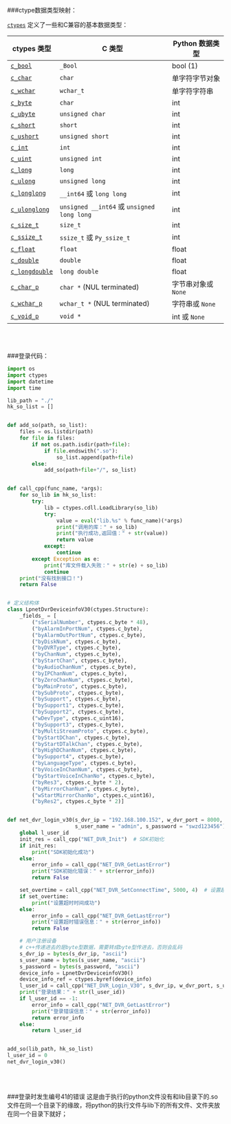 ###ctype数据类型映射：

[`ctypes`](https://docs.python.org/zh-cn/3/library/ctypes.html#module-ctypes) 定义了一些和C兼容的基本数据类型：

| ctypes 类型                                                  | C 类型                                     | Python 数据类型     |
| ------------------------------------------------------------ | ------------------------------------------ | ------------------- |
| [`c_bool`](https://docs.python.org/zh-cn/3/library/ctypes.html#ctypes.c_bool) | `_Bool`                                    | bool (1)            |
| [`c_char`](https://docs.python.org/zh-cn/3/library/ctypes.html#ctypes.c_char) | `char`                                     | 单字符字节对象      |
| [`c_wchar`](https://docs.python.org/zh-cn/3/library/ctypes.html#ctypes.c_wchar) | `wchar_t`                                  | 单字符字符串        |
| [`c_byte`](https://docs.python.org/zh-cn/3/library/ctypes.html#ctypes.c_byte) | `char`                                     | int                 |
| [`c_ubyte`](https://docs.python.org/zh-cn/3/library/ctypes.html#ctypes.c_ubyte) | `unsigned char`                            | int                 |
| [`c_short`](https://docs.python.org/zh-cn/3/library/ctypes.html#ctypes.c_short) | `short`                                    | int                 |
| [`c_ushort`](https://docs.python.org/zh-cn/3/library/ctypes.html#ctypes.c_ushort) | `unsigned short`                           | int                 |
| [`c_int`](https://docs.python.org/zh-cn/3/library/ctypes.html#ctypes.c_int) | `int`                                      | int                 |
| [`c_uint`](https://docs.python.org/zh-cn/3/library/ctypes.html#ctypes.c_uint) | `unsigned int`                             | int                 |
| [`c_long`](https://docs.python.org/zh-cn/3/library/ctypes.html#ctypes.c_long) | `long`                                     | int                 |
| [`c_ulong`](https://docs.python.org/zh-cn/3/library/ctypes.html#ctypes.c_ulong) | `unsigned long`                            | int                 |
| [`c_longlong`](https://docs.python.org/zh-cn/3/library/ctypes.html#ctypes.c_longlong) | `__int64` 或 `long long`                   | int                 |
| [`c_ulonglong`](https://docs.python.org/zh-cn/3/library/ctypes.html#ctypes.c_ulonglong) | `unsigned __int64` 或 `unsigned long long` | int                 |
| [`c_size_t`](https://docs.python.org/zh-cn/3/library/ctypes.html#ctypes.c_size_t) | `size_t`                                   | int                 |
| [`c_ssize_t`](https://docs.python.org/zh-cn/3/library/ctypes.html#ctypes.c_ssize_t) | `ssize_t` 或 `Py_ssize_t`                  | int                 |
| [`c_float`](https://docs.python.org/zh-cn/3/library/ctypes.html#ctypes.c_float) | `float`                                    | float               |
| [`c_double`](https://docs.python.org/zh-cn/3/library/ctypes.html#ctypes.c_double) | `double`                                   | float               |
| [`c_longdouble`](https://docs.python.org/zh-cn/3/library/ctypes.html#ctypes.c_longdouble) | `long double`                              | float               |
| [`c_char_p`](https://docs.python.org/zh-cn/3/library/ctypes.html#ctypes.c_char_p) | `char *` (NUL terminated)                  | 字节串对象或 `None` |
| [`c_wchar_p`](https://docs.python.org/zh-cn/3/library/ctypes.html#ctypes.c_wchar_p) | `wchar_t *` (NUL terminated)               | 字符串或 `None`     |
| [`c_void_p`](https://docs.python.org/zh-cn/3/library/ctypes.html#ctypes.c_void_p) | `void *`                                   | int 或 `None`       |

<br><br>

###登录代码：

```python
import os
import ctypes
import datetime
import time

lib_path = "./"
hk_so_list = []


def add_so(path, so_list):
    files = os.listdir(path)
    for file in files:
        if not os.path.isdir(path+file):
            if file.endswith(".so"):
                so_list.append(path+file)
        else:
            add_so(path+file+"/", so_list)


def call_cpp(func_name, *args):
    for so_lib in hk_so_list:
        try:
            lib = ctypes.cdll.LoadLibrary(so_lib)
            try:
                value = eval("lib.%s" % func_name)(*args)
                print("调用的库：" + so_lib)
                print("执行成功,返回值：" + str(value))
                return value
            except:
                continue
        except Exception as e:
            print("库文件载入失败：" + str(e) + so_lib)
            continue
    print("没有找到接口！")
    return False


# 定义结构体
class LpnetDvrDeviceinfoV30(ctypes.Structure):
    _fields_ = [
        ("sSerialNumber", ctypes.c_byte * 48),
        ("byAlarmInPortNum", ctypes.c_byte),
        ("byAlarmOutPortNum", ctypes.c_byte),
        ("byDiskNum", ctypes.c_byte),
        ("byDVRType", ctypes.c_byte),
        ("byChanNum", ctypes.c_byte),
        ("byStartChan", ctypes.c_byte),
        ("byAudioChanNum", ctypes.c_byte),
        ("byIPChanNum", ctypes.c_byte),
        ("byZeroChanNum", ctypes.c_byte),
        ("byMainProto", ctypes.c_byte),
        ("bySubProto", ctypes.c_byte),
        ("bySupport", ctypes.c_byte),
        ("bySupport1", ctypes.c_byte),
        ("bySupport2", ctypes.c_byte),
        ("wDevType", ctypes.c_uint16),
        ("bySupport3", ctypes.c_byte),
        ("byMultiStreamProto", ctypes.c_byte),
        ("byStartDChan", ctypes.c_byte),
        ("byStartDTalkChan", ctypes.c_byte),
        ("byHighDChanNum", ctypes.c_byte),
        ("bySupport4", ctypes.c_byte),
        ("byLanguageType", ctypes.c_byte),
        ("byVoiceInChanNum", ctypes.c_byte),
        ("byStartVoiceInChanNo", ctypes.c_byte),
        ("byRes3", ctypes.c_byte * 2),
        ("byMirrorChanNum", ctypes.c_byte),
        ("wStartMirrorChanNo", ctypes.c_uint16),
        ("byRes2", ctypes.c_byte * 2)]


def net_dvr_login_v30(s_dvr_ip = "192.168.100.152", w_dvr_port = 8000,
                      s_user_name = "admin", s_password = "swzd123456"):
    global l_user_id
    init_res = call_cpp("NET_DVR_Init")  # SDK初始化
    if init_res:
        print("SDK初始化成功")
    else:
        error_info = call_cpp("NET_DVR_GetLastError")
        print("SDK初始化错误：" + str(error_info))
        return False

    set_overtime = call_cpp("NET_DVR_SetConnectTime", 5000, 4)  # 设置超时
    if set_overtime:
        print("设置超时时间成功")
    else:
        error_info = call_cpp("NET_DVR_GetLastError")
        print("设置超时错误信息：" + str(error_info))
        return False

    # 用户注册设备
    # c++传递进去的是byte型数据，需要转成byte型传进去，否则会乱码
    s_dvr_ip = bytes(s_dvr_ip, "ascii")
    s_user_name = bytes(s_user_name, "ascii")
    s_password = bytes(s_password, "ascii")
    device_info = LpnetDvrDeviceinfoV30()
    device_info_ref = ctypes.byref(device_info)
    l_user_id = call_cpp("NET_DVR_Login_V30", s_dvr_ip, w_dvr_port, s_user_name, s_password, device_info_ref)
    print("登录结果：" + str(l_user_id))
    if l_user_id == -1:
        error_info = call_cpp("NET_DVR_GetLastError")
        print("登录错误信息：" + str(error_info))
        return error_info
    else:
        return l_user_id


add_so(lib_path, hk_so_list)
l_user_id = 0
net_dvr_login_v30()

```

<br><br>

###登录时发生编号41的错误
这是由于执行的python文件没有和lib目录下的.so文件在同一个目录下的缘故，将python的执行文件与lib下的所有文件、文件夹放在同一个目录下就好；<br><br>

